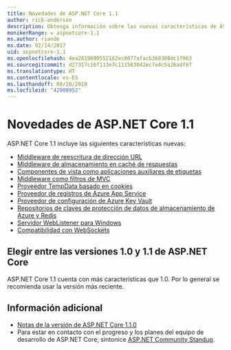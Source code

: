 ```yaml
---
title: Novedades de ASP.NET Core 1.1
author: rick-anderson
description: Obtenga información sobre las nuevas características de ASP.NET Core 1.1.
monikerRange: = aspnetcore-1.1
ms.author: riande
ms.date: 02/14/2017
uid: aspnetcore-1.1
ms.openlocfilehash: 4ea2819699552162ec8077afacb368388dc1f903
ms.sourcegitcommit: d27317c16f113e7c111583042ec7e4c5a26adf6f
ms.translationtype: HT
ms.contentlocale: es-ES
ms.lasthandoff: 08/20/2018
ms.locfileid: "42908952"
---
```

# <a name="whats-new-in-aspnet-core-11"></a>Novedades de ASP.NET Core 1.1

ASP.NET Core 1.1 incluye las siguientes características nuevas:

- [Middleware de reescritura de dirección URL](xref:fundamentals/url-rewriting)
- [Middleware de almacenamiento en caché de respuestas](xref:performance/caching/middleware)
- [Componentes de vista como aplicaciones auxiliares de etiquetas](xref:mvc/views/view-components#invoking-a-view-component-as-a-tag-helper)
- [Middleware como filtros de MVC](xref:mvc/controllers/filters#using-middleware-in-the-filter-pipeline)
- [Proveedor TempData basado en cookies](xref:fundamentals/app-state#tempdata)
- [Proveedor de registros de Azure App Service](xref:fundamentals/logging/index#azure-app-service-provider)
- [Proveedor de configuración de Azure Key Vault](xref:security/key-vault-configuration)
- [Repositorios de claves de protección de datos de almacenamiento de Azure y Redis](xref:security/data-protection/implementation/key-storage-providers#azure-and-redis)
- [Servidor WebListener para Windows](xref:fundamentals/servers/weblistener)
- [Compatibilidad con WebSockets](xref:fundamentals/websockets)

## <a name="choosing-between-versions-10-and-11-of-aspnet-core"></a>Elegir entre las versiones 1.0 y 1.1 de ASP.NET Core

ASP.NET Core 1.1 cuenta con más características que 1.0. Por lo general se recomienda usar la versión más reciente.

## <a name="additional-information"></a>Información adicional

- [Notas de la versión de ASP.NET Core 1.1.0](https://github.com/aspnet/Home/releases/tag/1.1.0)
- Para estar en contacto con el progreso y los planes del equipo de desarrollo de ASP.NET Core, sintonice [ASP.NET Community Standup](https://live.asp.net/).
